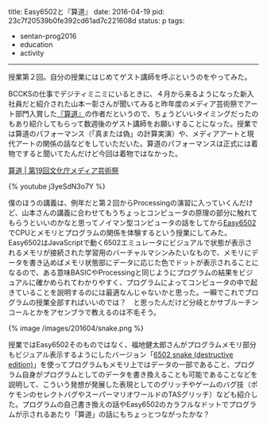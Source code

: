 title: Easy6502と『算道』
date: 2016-04-19
pid: 23c7f20539b0fe392cd61ad7c221608d
status: p
tags:
- sentan-prog2016
- education
- activity
---

授業第２回。自分の授業にはじめてゲスト講師を呼ぶというのをやってみた。

BCCKSの仕事でデジティミニミにいるときに、４月から来るようになった新入社員だと紹介された山本ー彰さんが聞いてみると昨年度のメディア芸術祭でアート部門入賞した[『算道』][1]の作者だというので、ちょうどいいタイミングだったのもあり紹介してもらって数週後のゲスト講師をお願いすることになった。授業では算道のパフォーマンス（「真または偽」の計算実演）や、メディアアートと現代アートの関係の話などをしていただいた。算道のパフォーマンスは正式には着物ですると聞いてたんだけど今回は着物ではなかった。

[算道 | 第19回文化庁メディア芸術祭][2]

{% youtube j3yeSdN3o7Y %}


僕のほうの講義は、例年だと第２回からProcessingの演習に入っていくんだけど、山本さんの講義に合わせてもうちょっとコンピュータの原理の部分に触れてもらうといいのかなと思ってノイマン型コンピュータの話をしてから[Easy6502][3]でCPUとメモリとプログラムの関係を体験するという授業にしてみた。Easy6502はJavaScriptで動く6502エミュレータにビジュアルで状態が表示されるメモリが接続された学習用のバーチャルマシンみたいなもので、メモリにデータを書き込めばメモリ状態部にデータに応じた色でドットが表示されることになるので、ある意味BASICやProcessingと同じようにプログラムの結果をビジュアルに確かめられてわかりやすく、プログラムによってコンピュータの中で起きていることを説明するのには最適なんじゃないかと思った。一瞬でこれでプログラムの授業全部すればいいのでは？　と思ったんだけど分岐とかサブルーチンコールとかをアセンブラで教えるのは不毛そう。

{% image /images/201604/snake.png %}


授業ではEasy6502そのものではなく、福地健太郎さんがプログラムメモリ部分もビジュアル表示するようにしたバージョン「[6502 snake (destructive edition)][4]」を使ってプログラムもメモリ上ではデータの一部であること、プログラム自身がプログラムとしてのデータを書き換えることも可能であることなどを説明して、こういう発想が発展した表現としてのグリッチやゲームのバグ技（ポケモンのセレクトバグやスーパーマリオワールドのTASグリッチ）なども紹介した。プログラムの自己書き換えの話やEasy6502のカラフルなドットでプログラムが示されるあたり「算道」の話にもちょっとつながったかな？

[1]:	http://sando.monophile.net/
[2]:	http://festival.j-mediaarts.jp/award/art/sando
[3]:	https://skilldrick.github.io/easy6502/
[4]:	http://fukuchi.org/works/shortshort/6502snake/snake.html